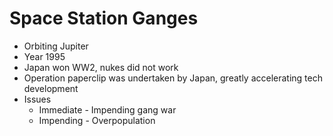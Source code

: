 # Space Station Ganges
- Orbiting Jupiter
- Year 1995
- Japan won WW2, nukes did not work
- Operation paperclip was undertaken by Japan, greatly accelerating tech development
- Issues
  - Immediate - Impending gang war
  - Impending - Overpopulation
